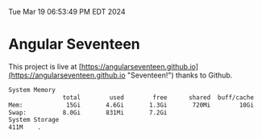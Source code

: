 Tue Mar 19 06:53:49 PM EDT 2024

# Angular Seventeen


This project is live at [https://angularseventeen.github.io](https://angularseventeen.github.io "Seventeen!") thanks to Github.

```bash
System Memory
               total        used        free      shared  buff/cache   available
Mem:            15Gi       4.6Gi       1.3Gi       720Mi        10Gi        10Gi
Swap:          8.0Gi       831Mi       7.2Gi
System Storage
411M	.
```
